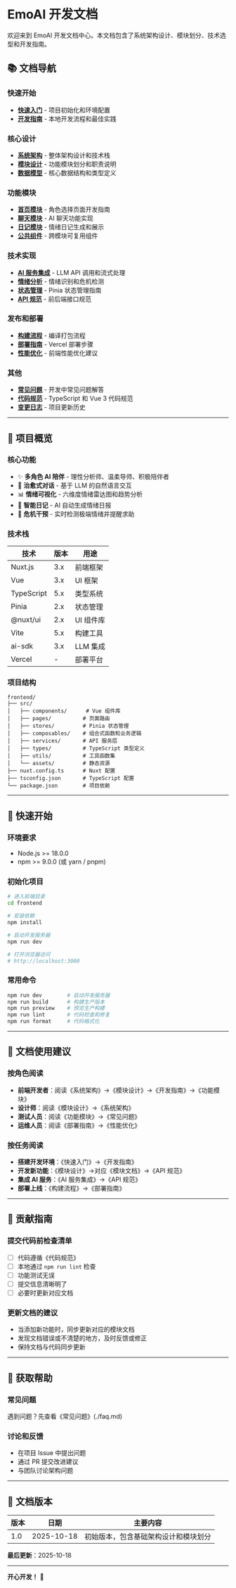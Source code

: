 # EmoAI 开发文档

欢迎来到 EmoAI 开发文档中心。本文档包含了系统架构设计、模块划分、技术选型和开发指南。

## 📚 文档导航

### 快速开始
- **[快速入门](./getting-started.md)** - 项目初始化和环境配置
- **[开发指南](./development-guide.md)** - 本地开发流程和最佳实践

### 核心设计
- **[系统架构](./system-architecture.md)** - 整体架构设计和技术栈
- **[模块设计](./module-design.md)** - 功能模块划分和职责说明
- **[数据模型](./data-models.md)** - 核心数据结构和类型定义

### 功能模块
- **[首页模块](./modules/home.md)** - 角色选择页面开发指南
- **[聊天模块](./modules/chat.md)** - AI 聊天功能实现
- **[日记模块](./modules/diary.md)** - 情绪日记生成和展示
- **[公共组件](./modules/common.md)** - 跨模块可复用组件

### 技术实现
- **[AI 服务集成](./technical/ai-integration.md)** - LLM API 调用和流式处理
- **[情绪分析](./technical/emotion-analysis.md)** - 情绪识别和危机检测
- **[状态管理](./technical/state-management.md)** - Pinia 状态管理指南
- **[API 规范](./technical/api-specification.md)** - 前后端接口规范

### 发布和部署
- **[构建流程](./deployment/build.md)** - 编译打包流程
- **[部署指南](./deployment/deployment.md)** - Vercel 部署步骤
- **[性能优化](./deployment/performance.md)** - 前端性能优化建议

### 其他
- **[常见问题](./faq.md)** - 开发中常见问题解答
- **[代码规范](./code-style.md)** - TypeScript 和 Vue 3 代码规范
- **[变更日志](./changelog.md)** - 项目更新历史

---

## 🎯 项目概览

### 核心功能
- ✨ **多角色 AI 陪伴** - 理性分析师、温柔导师、积极陪伴者
- 💬 **治愈式对话** - 基于 LLM 的自然语言交互
- 📊 **情绪可视化** - 六维度情绪雷达图和趋势分析
- 📝 **智能日记** - AI 自动生成情绪日报
- 🚨 **危机干预** - 实时检测极端情绪并提醒求助

### 技术栈
| 技术 | 版本 | 用途 |
|------|------|------|
| Nuxt.js | 3.x | 前端框架 |
| Vue | 3.x | UI 框架 |
| TypeScript | 5.x | 类型系统 |
| Pinia | 2.x | 状态管理 |
| @nuxt/ui | 2.x | UI 组件库 |
| Vite | 5.x | 构建工具 |
| ai-sdk | 3.x | LLM 集成 |
| Vercel | - | 部署平台 |

### 项目结构
```
frontend/
├── src/
│   ├── components/      # Vue 组件库
│   ├── pages/          # 页面路由
│   ├── stores/         # Pinia 状态管理
│   ├── composables/    # 组合式函数和业务逻辑
│   ├── services/       # API 服务层
│   ├── types/          # TypeScript 类型定义
│   ├── utils/          # 工具函数集
│   └── assets/         # 静态资源
├── nuxt.config.ts      # Nuxt 配置
├── tsconfig.json       # TypeScript 配置
└── package.json        # 项目依赖
```

---

## 🚀 快速开始

### 环境要求
- Node.js >= 18.0.0
- npm >= 9.0.0 (或 yarn / pnpm)

### 初始化项目
```bash
# 进入前端目录
cd frontend

# 安装依赖
npm install

# 启动开发服务器
npm run dev

# 打开浏览器访问
# http://localhost:3000
```

### 常用命令
```bash
npm run dev        # 启动开发服务器
npm run build      # 构建生产版本
npm run preview    # 预览生产构建
npm run lint       # 代码检查和修复
npm run format     # 代码格式化
```

---

## 📖 文档使用建议

### 按角色阅读
- **前端开发者**：阅读《系统架构》→《模块设计》→《开发指南》→《功能模块》
- **设计师**：阅读《模块设计》→《系统架构》
- **测试人员**：阅读《功能模块》→《常见问题》
- **运维人员**：阅读《部署指南》→《性能优化》

### 按任务阅读
- **搭建开发环境**：《快速入门》→《开发指南》
- **开发新功能**：《模块设计》→对应《模块文档》→《API 规范》
- **集成 AI 服务**：《AI 服务集成》→《API 规范》
- **部署上线**：《构建流程》→《部署指南》

---

## 📝 贡献指南

### 提交代码前检查清单
- [ ] 代码遵循《代码规范》
- [ ] 本地通过 `npm run lint` 检查
- [ ] 功能测试无误
- [ ] 提交信息清晰明了
- [ ] 必要时更新对应文档

### 更新文档的建议
- 当添加新功能时，同步更新对应的模块文档
- 发现文档错误或不清楚的地方，及时反馈或修正
- 保持文档与代码同步更新

---

## 🤝 获取帮助

### 常见问题
遇到问题？先查看《常见问题》(./faq.md)

### 讨论和反馈
- 在项目 Issue 中提出问题
- 通过 PR 提交改进建议
- 与团队讨论架构问题

---

## 📅 文档版本

| 版本 | 日期 | 主要内容 |
|------|------|---------|
| 1.0 | 2025-10-18 | 初始版本，包含基础架构设计和模块划分 |

**最后更新**：2025-10-18

---

**开心开发！** 🎉
